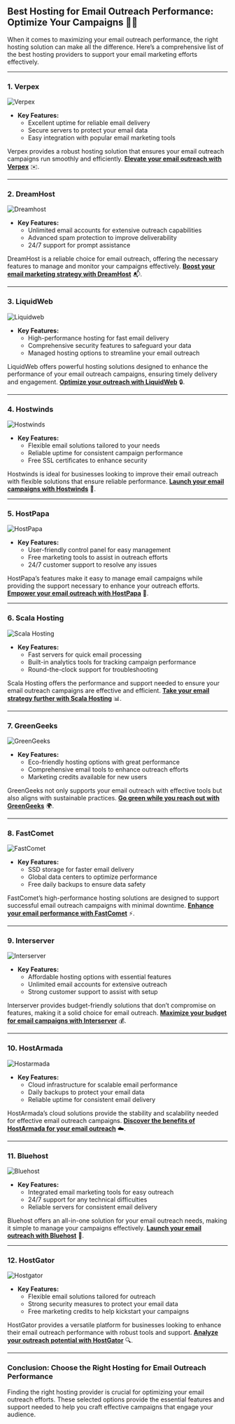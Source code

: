 ## Best Hosting for Email Outreach Performance: Optimize Your Campaigns 📧🚀

When it comes to maximizing your email outreach performance, the right hosting solution can make all the difference. Here’s a comprehensive list of the best hosting providers to support your email marketing efforts effectively.

---

### 1. Verpex
![Verpex](https://i.imgur.com/6x5LhiS.jpeg "Verpex Hosting")

- **Key Features:**
  - Excellent uptime for reliable email delivery
  - Secure servers to protect your email data
  - Easy integration with popular email marketing tools

Verpex provides a robust hosting solution that ensures your email outreach campaigns run smoothly and efficiently. **[Elevate your email outreach with Verpex](https://snipitx.com/verpex-jy)** ✉️.

---

### 2. DreamHost
![Dreamhost](https://i.imgur.com/rXIg8ip.jpeg "Dreamhost Hosting")

- **Key Features:**
  - Unlimited email accounts for extensive outreach capabilities
  - Advanced spam protection to improve deliverability
  - 24/7 support for prompt assistance

DreamHost is a reliable choice for email outreach, offering the necessary features to manage and monitor your campaigns effectively. **[Boost your email marketing strategy with DreamHost](https://snipitx.com/dreamhost-jy)** 📬.

---

### 3. LiquidWeb
![Liquidweb](https://i.imgur.com/4IvT9SC.jpeg "Liquidweb Hosting")

- **Key Features:**
  - High-performance hosting for fast email delivery
  - Comprehensive security features to safeguard your data
  - Managed hosting options to streamline your email outreach

LiquidWeb offers powerful hosting solutions designed to enhance the performance of your email outreach campaigns, ensuring timely delivery and engagement. **[Optimize your outreach with LiquidWeb](https://snipitx.com/liquidweb-jy)** 🔒.

---

### 4. Hostwinds
![Hostwinds](https://i.imgur.com/53aSNXx.jpeg "Hostwinds Hosting")

- **Key Features:**
  - Flexible email solutions tailored to your needs
  - Reliable uptime for consistent campaign performance
  - Free SSL certificates to enhance security

Hostwinds is ideal for businesses looking to improve their email outreach with flexible solutions that ensure reliable performance. **[Launch your email campaigns with Hostwinds](https://snipitx.com/hostwinds-jy)** 📧.

---

### 5. HostPapa
![HostPapa](https://i.imgur.com/ouDTkvl.jpeg "HostPapa Hosting")

- **Key Features:**
  - User-friendly control panel for easy management
  - Free marketing tools to assist in outreach efforts
  - 24/7 customer support to resolve any issues

HostPapa’s features make it easy to manage email campaigns while providing the support necessary to enhance your outreach efforts. **[Empower your email outreach with HostPapa](https://snipitx.com/hostpapa-jy)** 🚀.

---

### 6. Scala Hosting
![Scala Hosting](https://i.imgur.com/uJ5JIK3.png "Scala Web Hosting")

- **Key Features:**
  - Fast servers for quick email processing
  - Built-in analytics tools for tracking campaign performance
  - Round-the-clock support for troubleshooting

Scala Hosting offers the performance and support needed to ensure your email outreach campaigns are effective and efficient. **[Take your email strategy further with Scala Hosting](https://snipitx.com/scala-jy)** 📊.

---

### 7. GreenGeeks
![GreenGeeks](https://i.imgur.com/eEwuntu.jpg "GreenGeeks Hosting")

- **Key Features:**
  - Eco-friendly hosting options with great performance
  - Comprehensive email tools to enhance outreach efforts
  - Marketing credits available for new users

GreenGeeks not only supports your email outreach with effective tools but also aligns with sustainable practices. **[Go green while you reach out with GreenGeeks](https://snipitx.com/greengeeks-jy)** 🌍.

---

### 8. FastComet
![FastComet](https://i.imgur.com/7qgXuWp.png "FastComet Hosting")

- **Key Features:**
  - SSD storage for faster email delivery
  - Global data centers to optimize performance
  - Free daily backups to ensure data safety

FastComet’s high-performance hosting solutions are designed to support successful email outreach campaigns with minimal downtime. **[Enhance your email performance with FastComet](https://snipitx.com/fastcomet-jy)** ⚡️.

---

### 9. Interserver
![Interserver](https://i.imgur.com/OM5dOEW.jpeg "Interserver Hosting")

- **Key Features:**
  - Affordable hosting options with essential features
  - Unlimited email accounts for extensive outreach
  - Strong customer support to assist with setup

Interserver provides budget-friendly solutions that don’t compromise on features, making it a solid choice for email outreach. **[Maximize your budget for email campaigns with Interserver](https://snipitx.com/interserver-jy)** 💰.

---

### 10. HostArmada
![Hostarmada](https://i.imgur.com/KFbdf3o.jpeg "Hostarmada Hosting")

- **Key Features:**
  - Cloud infrastructure for scalable email performance
  - Daily backups to protect your email data
  - Reliable uptime for consistent email delivery

HostArmada’s cloud solutions provide the stability and scalability needed for effective email outreach campaigns. **[Discover the benefits of HostArmada for your email outreach](https://snipitx.com/hostarmada-jy)** ☁️.

---

### 11. Bluehost
![Bluehost](https://i.imgur.com/PasFF9E.jpeg "Bluehost Hosting")

- **Key Features:**
  - Integrated email marketing tools for easy outreach
  - 24/7 support for any technical difficulties
  - Reliable servers for consistent email delivery

Bluehost offers an all-in-one solution for your email outreach needs, making it simple to manage your campaigns effectively. **[Launch your email outreach with Bluehost](https://snipitx.com/bluehost-jy)** 🔑.

---

### 12. HostGator
![Hostgator](https://i.imgur.com/BcVkH57.jpeg "Hostgator Hosting")

- **Key Features:**
  - Flexible email solutions tailored for outreach
  - Strong security measures to protect your email data
  - Free marketing credits to help kickstart your campaigns

HostGator provides a versatile platform for businesses looking to enhance their email outreach performance with robust tools and support. **[Analyze your outreach potential with HostGator](https://snipitx.com/hostgator-jy)** 🔍.

---

### Conclusion: Choose the Right Hosting for Email Outreach Performance
Finding the right hosting provider is crucial for optimizing your email outreach efforts. These selected options provide the essential features and support needed to help you craft effective campaigns that engage your audience.
